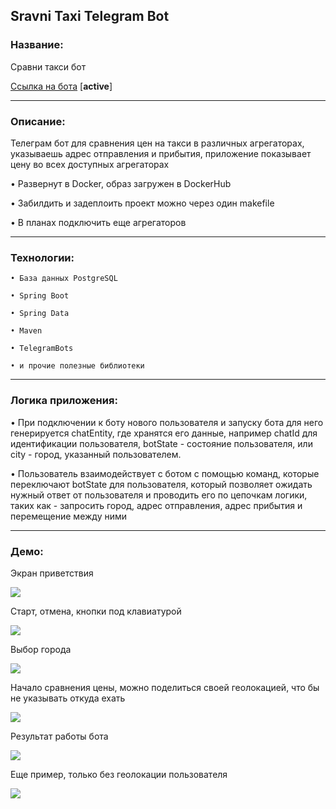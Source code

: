 ## Sravni Taxi Telegram Bot

### **Название:**

Сравни такси бот

[Ссылка на бота](//telegram.me/taxi_sravni_bot) [**active**] 

-----

### **Описание:**

Телеграм бот для сравнения цен на такси в различных агрегаторах, указываешь адрес отправления и прибытия, приложение показывает цену во всех доступных агрегаторах

• Развернут в Docker, образ загружен в DockerHub

• Забилдить и задеплоить проект можно через один makefile

• В планах подключить еще агрегаторов

-----

### **Технологии:**

    • База данных PostgreSQL

    • Spring Boot

    • Spring Data

    • Maven

    • TelegramBots

    • и прочие полезные библиотеки


-----

### **Логика приложения:**

• При подключении к боту нового пользователя и запуску бота для него генерируется chatEntity, где хранятся его данные, например chatId для идентификации пользователя, botState - состояние пользователя,  или city - город, указанный пользователем.

• Пользователь взаимодействует с ботом с помощью команд, которые переключают botState для пользователя, который позволяет ожидать нужный ответ от пользователя и проводить его по цепочкам логики, таких как - запросить город, адрес отправления, адрес прибытия и перемещение между ними

-----

### **Демо:**

Экран приветствия

![](https://i.imgur.com/e0jehZZ.png)

Старт, отмена, кнопки под клавиатурой

![](https://i.imgur.com/HtT4vvF.png)

Выбор города

![](https://i.imgur.com/6jbjLPJ.png)

Начало сравнения цены, можно поделиться своей геолокацией, что бы не указывать откуда ехать

![](https://i.imgur.com/keEkXqJ.png)

Результат работы бота

![](https://i.imgur.com/r7zGzbK.png)

Еще пример, только без геолокации пользователя

![](https://i.imgur.com/fuPGwUO.png)

